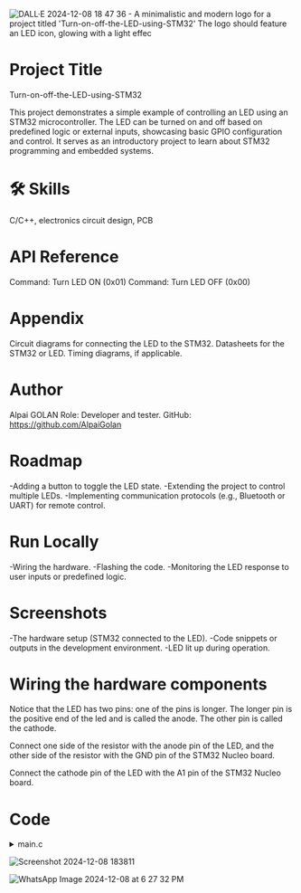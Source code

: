 
![DALL·E 2024-12-08 18 47 36 - A minimalistic and modern logo for a project titled 'Turn-on-off-the-LED-using-STM32'  The logo should feature an LED icon, glowing with a light effec](https://github.com/user-attachments/assets/e4be3929-dc67-4be9-8fac-c2c971c23e18)


# Project Title

Turn-on-off-the-LED-using-STM32

  
This project demonstrates a simple example of controlling an LED using an STM32 microcontroller. The LED can be turned on and off based on predefined logic or external inputs, showcasing basic GPIO configuration and control. It serves as an introductory project to learn about STM32 programming and embedded systems.


# 🛠 Skills
C/C++, electronics circuit design, PCB



# API Reference
Command: Turn LED ON (0x01)
Command: Turn LED OFF (0x00)


# Appendix
Circuit diagrams for connecting the LED to the STM32.
Datasheets for the STM32 or LED.
Timing diagrams, if applicable.


# Author
Alpai GOLAN 
Role: Developer and tester.
GitHub: https://github.com/AlpaiGolan

# Roadmap
-Adding a button to toggle the LED state.
-Extending the project to control multiple LEDs.
-Implementing communication protocols (e.g., Bluetooth or UART) for remote control.

# Run Locally
-Wiring the hardware.
-Flashing the code.
-Monitoring the LED response to user inputs or predefined logic.

# Screenshots
-The hardware setup (STM32 connected to the LED).
-Code snippets or outputs in the development environment.
-LED lit up during operation.



# Wiring the hardware components
Notice that the LED has two pins: one of the pins is longer. The longer pin is the positive end of the led and is called the anode. The other pin is called the cathode.

Connect one side of the resistor with the anode pin of the LED, and the other side of the resistor with the GND pin of the STM32 Nucleo board.

Connect the cathode pin of the LED with the A1 pin of the STM32 Nucleo board.


# Code 
<details>
<summary>main.c</summary>

```
#include "main.h"
void SystemClock_Config(void);

static void MX_GPIO_Init(void);

int main(void) {
  HAL_Init();

  SystemClock_Config();

  MX_GPIO_Init();

  while (1) {
    HAL_GPIO_TogglePin(GPIOA, GPIO_PIN_1);
    HAL_Delay(1000);
  }
}

void SystemClock_Config(void) {
  RCC_OscInitTypeDef RCC_OscInitStruct = {0};
  RCC_ClkInitTypeDef RCC_ClkInitStruct = {0};

  __HAL_RCC_PWR_CLK_ENABLE();
  __HAL_PWR_VOLTAGESCALING_CONFIG(PWR_REGULATOR_VOLTAGE_SCALE2);

  RCC_OscInitStruct.OscillatorType = RCC_OSCILLATORTYPE_HSI;
  RCC_OscInitStruct.HSIState = RCC_HSI_ON;
  RCC_OscInitStruct.HSICalibrationValue = RCC_HSICALIBRATION_DEFAULT;
  RCC_OscInitStruct.PLL.PLLState = RCC_PLL_NONE;
  if (HAL_RCC_OscConfig(&RCC_OscInitStruct) != HAL_OK) {
    Error_Handler();
  }

  RCC_ClkInitStruct.ClockType = RCC_CLOCKTYPE_HCLK | RCC_CLOCKTYPE_SYSCLK |
                                RCC_CLOCKTYPE_PCLK1 | RCC_CLOCKTYPE_PCLK2;
  RCC_ClkInitStruct.SYSCLKSource = RCC_SYSCLKSOURCE_HSI;
  RCC_ClkInitStruct.AHBCLKDivider = RCC_SYSCLK_DIV1;
  RCC_ClkInitStruct.APB1CLKDivider = RCC_HCLK_DIV1;
  RCC_ClkInitStruct.APB2CLKDivider = RCC_HCLK_DIV1;

  if (HAL_RCC_ClockConfig(&RCC_ClkInitStruct, FLASH_LATENCY_0) != HAL_OK) {
    Error_Handler();
  }
}
static void MX_GPIO_Init(void) {
  GPIO_InitTypeDef GPIO_InitStruct = {0};

  __HAL_RCC_GPIOA_CLK_ENABLE();

  HAL_GPIO_WritePin(GPIOA, GPIO_PIN_1, GPIO_PIN_RESET);

  GPIO_InitStruct.Pin = GPIO_PIN_1;
  GPIO_InitStruct.Mode = GPIO_MODE_OUTPUT_PP;
  GPIO_InitStruct.Pull = GPIO_NOPULL;
  GPIO_InitStruct.Speed = GPIO_SPEED_FREQ_HIGH;
  HAL_GPIO_Init(GPIOA, &GPIO_InitStruct);
}

void Error_Handler(void) {
  __disable_irq();
  while (1) {
  }
}
```



</details>


![Screenshot 2024-12-08 183811](https://github.com/user-attachments/assets/8303c932-14b3-4206-a4ca-b66a42b3b2c5)

![WhatsApp Image 2024-12-08 at 6 27 32 PM](https://github.com/user-attachments/assets/5b9a6998-3666-4c9a-9997-b6ef6b89ae84)







